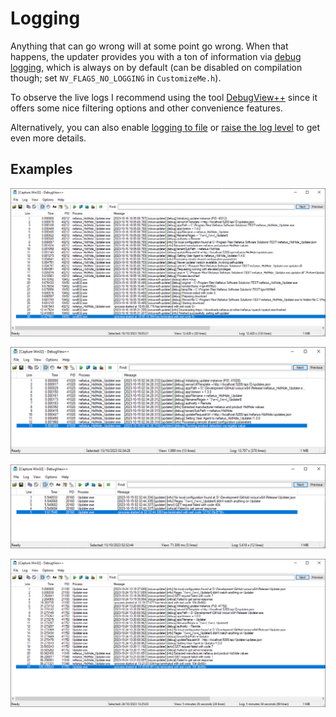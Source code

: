 # Logging

Anything that can go wrong will at some point go wrong. When that happens, the updater provides you with a ton of information via [debug logging](https://learn.microsoft.com/en-us/windows/win32/api/debugapi/nf-debugapi-outputdebugstringa), which is always on by default (can be disabled on compilation though; set `NV_FLAGS_NO_LOGGING` in `CustomizeMe.h`).

To observe the live logs I recommend using the tool [DebugView++](https://github.com/CobaltFusion/DebugViewPP) since it offers some nice filtering options and other convenience features.

Alternatively, you can also enable [logging to file](Command-Line-Arguments.md#-log-to-file-value) or [raise the log level](Command-Line-Arguments.md#-log-level-value) to get even more details.

## Examples

![DebugView++_1D66amoQZ9.png](images/DebugView++_1D66amoQZ9.png)

![DebugView++_5rCQ3ElOwB.png](images/DebugView++_5rCQ3ElOwB.png)

![DebugView++_oFMp3IErpb.png](images/DebugView++_oFMp3IErpb.png)

![DebugView++_WaL0G58dvr.png](images/DebugView++_WaL0G58dvr.png)

